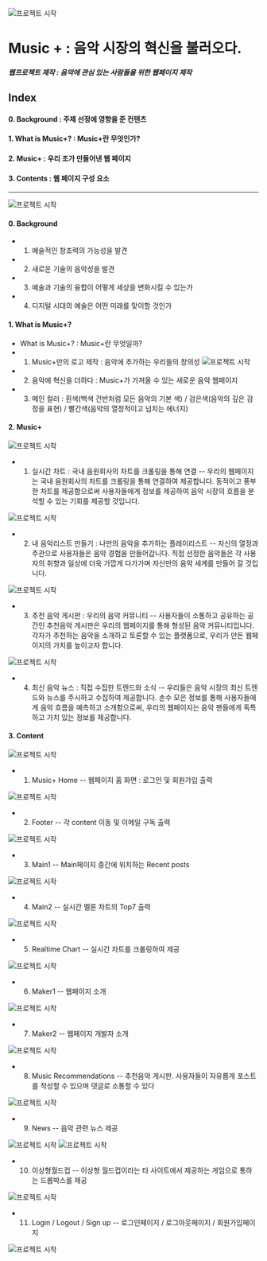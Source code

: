 ![프로젝트 시작](images/메인.png)
# Music + : 음악 시장의 혁신을 불러오다. 
##### 웹프로젝트 제작 : 음악에 관심 있는 사람들을 위한 웹페이지 제작

## Index
#### 0. Background : 주제 선정에 영향을 준 컨텐츠
#### 1. What is Music+? : Music+란 무엇인가?
#### 2. Music+ : 우리 조가 만들어낸 웹 페이지
#### 3. Contents : 웹 페이지 구성 요소
------------------------------------------------------------------------------------------------------------------------------------------------------------------------------------------------------------

![프로젝트 시작](images/그림1.jpg)
#### 0. Background
- 1) 예술적인 창조력의 가능성을 발견
- 2) 새로운 기술의 음악성을 발견
- 3) 예술과 기술의 융합이 어떻게 세상을 변화시킬 수 있는가
- 4) 디지털 시대의 예술은 어떤 미래를 맞이할 것인가

#### 1. What is Music+?
- What is Music+? : Music+란 무엇일까?
- 1) Music+만의 로고 제작 : 음악에 추가하는 우리들의 창의성
![프로젝트 시작](images/그림2.png)
- 2) 음악에 혁신을 더하다 : Music+가 가져올 수 있는 새로운 음악 웹페이지
- 3) 메인 컬러 : 흰색(백색 건반처럼 모든 음악의 기본 색) / 검은색(음악의 깊은 감정을 표현) / 빨간색(음악의 열정적이고 넘치는 에너지)


#### 2. Music+

![프로젝트 시작](images/그림3.png)
- 1) 실시간 차트 : 국내 음원회사의 차트를 크롤링을 통해 연결
-- 우리의 웹페이지는 국내 음원회사의 차트를 크롤링을 통해 연결하여 제공합니다. 동적이고 풍부한 차트를 제공함으로써 사용자들에게 정보를 제공하여 음악 시장의 흐름을 분석할 수 있는 기회를 제공할 것입니다.

![프로젝트 시작](images/그림4.png)
- 2) 내 음악리스트 만들기 : 나만의 음악을 추가하는 플레이리스트
-- 자신의 열정과 주관으로 사용자들은 음악 경험을 만들어갑니다. 직접 선정한 음악들은 각 사용자의 취향과 일상에 더욱 가깝게 다가가며 자신만의 음악 세계를 만들어 갈 것입니다.

![프로젝트 시작](images/그림5.png)
- 3) 추천 음악 게시판 : 우리의 음악 커뮤니티
-- 사용자들이 소통하고 공유하는 공간인 추천음악 게시판은 우리의 웹페이지를 통해 형성된 음악 커뮤니티입니다. 각자가 추천하는 음악을 소개하고 토론할 수 있는 플랫폼으로, 우리가 만든 웹페이지의 가치를 높이고자 합니다.

![프로젝트 시작](images/그림6.png)
- 4) 최신 음악 뉴스 : 직접 수집한 트렌드와 소식
-- 우리들은 음악 시장의 최신 트렌드와 뉴스를 주시하고 수집하여 제공합니다. 손수 모은 정보를 통해 사용자들에게 음악 흐름을 예측하고 소개함으로써, 우리의 웹페이지는 음악 팬들에게 독특하고 가치 있는 정보를 제공합니다.



#### 3. Content

![프로젝트 시작](images/그림7.png)
- 1) Music+ Home
-- 웹페이지 홈 화면 : 로그인 및 회원가입 출력

![프로젝트 시작](images/그림8.png)
- 2) Footer
-- 각 content 이동 및 이메일 구독 출력

![프로젝트 시작](images/그림9.png)
- 3) Main1
-- Main페이지 중간에 위치하는 Recent posts

![프로젝트 시작](images/그림10.png)
- 4) Main2
-- 실시간 멜론 차트의 Top7 출력

![프로젝트 시작](images/그림3.png)
- 5) Realtime Chart
-- 실시간 차트를 크롤링하여 제공

![프로젝트 시작](images/그림11.png)
- 6) Maker1 
-- 웹페이지 소개

![프로젝트 시작](images/그림12.png)
- 7) Maker2
-- 웹페이지 개발자 소개

![프로젝트 시작](images/그림5.png)
- 8) Music Recommendations
-- 추천음악 게시판. 사용자들이 자유롭게 포스트를 작성할 수 있으며 댓글로 소통할 수 있다

![프로젝트 시작](images/그림6.png)
- 9) News
-- 음악 관련 뉴스 제공

![프로젝트 시작](images/그림13.png) ![프로젝트 시작](images/그림15.png)
- 10) 이상형월드컵
-- 이상형 월드컵이라는 타 사이트에서 제공하는 게임으로 통하는 드롭박스를 제공

![프로젝트 시작](images/그림14.png)
- 11) Login / Logout / Sign up
-- 로그인페이지 / 로그아웃페이지 / 회원가입페이지


![프로젝트 시작](images/끝.png)


